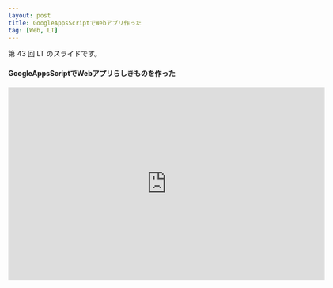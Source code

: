 ```yaml
---
layout: post
title: GoogleAppsScriptでWebアプリ作った
tag: [Web, LT]
---
```


第 43 回 LT のスライドです。

#### GoogleAppsScriptでWebアプリらしきものを作った
<div class="slide">
<iframe src="https://docs.google.com/presentation/d/e/2PACX-1vQSojfBKFjZSyPYYkL-KS2LM4nDmYLVY54frtDAFOXSj1V6iQaeoBq3Yjpw8rKe0IS_jqLYegQsbfC4/embed?start=false&loop=false&delayms=3000" frameborder="0" width="640" height="390" allowfullscreen="true" mozallowfullscreen="true" webkitallowfullscreen="true"></iframe>
</div>
